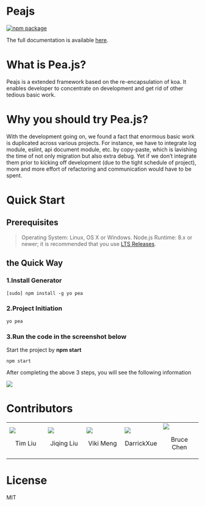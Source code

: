# Peajs
[![npm package](https://badge.fury.io/js/generator-pea.svg)](https://www.npmjs.com/package/generator-pea)

The full documentation is available <a href="http://120.78.129.187">here</a>.





# What is Pea.js?

Peajs is a extended framework based on the re-encapsulation of koa. It enables developer to concentrate on development and get rid of other tedious basic work.

# Why you should try Pea.js?
With the development going on, we found a fact that enormous basic work is duplicated across various projects. For instance, we have to integrate log module, eslint, api document module, etc. by copy-paste, which is lavishing the time of not only migration but also extra debug. Yet if we don’t integrate them prior to kicking off development (due to the tight schedule of project), more and more effort of refactoring and communication would have to be spent.

# Quick Start
## Prerequisites
> Operating System: Linux, OS X or Windows.
> Node.js Runtime: 8.x or newer; it is recommended that you use <a href="https://nodejs.org/en/">LTS Releases</a>.

## the Quick Way
### 1.Install Generator
```
[sudo] npm install -g yo pea
```

### 2.Project Initiation
```
yo pea
```

### 3.Run the code in the screenshot below

Start the project by **npm start**
```
npm start
```

After completing the above 3 steps, you will see the following information

<img src="/src/images/generate-project.jpg"></img>

# Contributors
<table>
    <tr>
        <td width="20%">
            <a href="https://github.com/TimLiu1">
                <img src="https://avatars2.githubusercontent.com/u/16770736?s=460&v=4" />
                </a>
                <p align="center">Tim Liu
                </p>
                </td>
                <td width="20%">
                <a href="https://github.com/InCodingNowLiu"><img src="https://avatars0.githubusercontent.com/u/31758568?s=460&v=4" />
                </a>
                <p align="center">Jiqing Liu</p>
                </td>
                </td>
                <td width="20%">
                <a href="https://github.com/vmeng"><img src="https://avatars1.githubusercontent.com/u/4220520?s=460&v=4" />
                </a>
                <p align="center">Viki Meng</p>
                </td>
                <td width="20%">
                <a href="https://github.com/DarrickXue"><img src="https://avatars3.githubusercontent.com/u/37821791?s=460&v=4" />
                </a>
                <p align="center">DarrickXue</p>
                </td>
                </td>
                <td width="20%">
                <a href="https://github.com/riskgod"><img src="https://avatars2.githubusercontent.com/u/3436287?s=460&v=4" />
                </a>
                <p align="center">Bruce Chen</p>
                </td>
                </tr>
</table>


# License

MIT